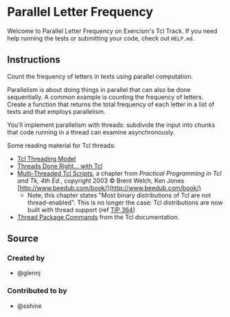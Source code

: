 # Parallel Letter Frequency

Welcome to Parallel Letter Frequency on Exercism's Tcl Track.
If you need help running the tests or submitting your code, check out `HELP.md`.

## Instructions

Count the frequency of letters in texts using parallel computation.

Parallelism is about doing things in parallel that can also be done
sequentially. A common example is counting the frequency of letters.
Create a function that returns the total frequency of each letter in a
list of texts and that employs parallelism.

You'll implement parallelism with threads: subdivide the input into chunks
that code running in a thread can examine asynchronously. 

Some reading material for Tcl threads:

* [Tcl Threading Model](https://www.tcl.tk/doc/howto/thread_model.html)
* [Threads Done Right… with Tcl](https://www.activestate.com/blog/threads-done-right-tcl/)
* [Multi-Threaded Tcl Scripts](http://www.beedub.com/book/4th/Threads.pdf),
  a chapter from _Practical Programming in Tcl and Tk, 4th Ed._,
copyright 2003 © Brent Welch, Ken Jones
[http://www.beedub.com/book/](http://www.beedub.com/book/)
    * Note, this chapter states "Most binary distributions of Tcl are not thread-enabled". This is no longer the case: Tcl distributions are now built with thread support (ref [TIP 364](https://core.tcl-lang.org/tips/doc/trunk/tip/364.md))
* [Thread Package Commands](https://tcl.tk/man/tcl8.6/ThreadCmd/contents.htm) from the Tcl documentation.

## Source

### Created by

- @glennj

### Contributed to by

- @sshine